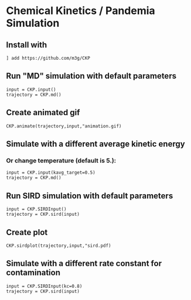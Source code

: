 # Chemical Kinetics / Pandemia Simulation

## Install with

```
] add https://github.com/m3g/CKP
```

## Run "MD" simulation with default parameters
```
input = CKP.input()
trajectory = CKP.md()
```

## Create animated gif 
```
CKP.animate(trajectory,input,"animation.gif)
```

## Simulate with a different average kinetic energy 
### Or change temperature (default is 5.):
```
input = CKP.input(kavg_target=0.5)
trajectory = CKP.md()
```

## Run SIRD simulation with default parameters
```
input = CKP.SIRDInput()
trajectory = CKP.sird(input)
```

## Create plot
```
CKP.sirdplot(trajectory,input,"sird.pdf)
```

## Simulate with a different rate constant for contamination 
```
input = CKP.SIRDInput(kc=0.8)
trajectory = CKP.sird(input)
```
